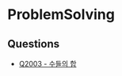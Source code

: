 # ProblemSolving

## Questions
- [Q2003 - 수들의 합](https://github.com/skydreamer21/ProblemSolving/tree/main/%EB%B0%B1%EC%A4%80/Silver/2003.%E2%80%85%EC%88%98%EB%93%A4%EC%9D%98%E2%80%85%ED%95%A9%E2%80%852)
